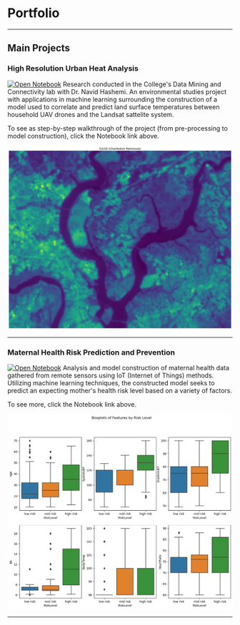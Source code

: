 # Portfolio

---

## Main Projects 

### High Resolution Urban Heat Analysis
[![Open Notebook](https://img.shields.io/badge/Jupyter-Open_Notebook-blue?logo=Jupyter)](Notebooks/high_resolution.html)
Research conducted in the College's Data Mining and Connectivity lab with Dr. Navid Hashemi. 
An environmental studies project with applications in machine learning surrounding the construction of a model used to correlate and predict land surface temperatures between household UAV drones and the Landsat sattelite system.

To see as step-by-step walkthrough of the project (from pre-processing to model construction), click the Notebook link above.

 
<img src="images/landsat.png?raw=true"/>

---
### Maternal Health Risk Prediction and Prevention
[![Open Notebook](https://img.shields.io/badge/Jupyter-Open_Notebook-blue?logo=Jupyter)](Notebooks/maternal.html)
Analysis and model construction of maternal health data gathered from remote sensors using IoT (Internet of Things) methods.
Utilizing machine learning techniques, the constructed model seeks to predict an expecting mother's health risk level based on a variety of factors.

To see more, click the Notebook link above.

<img src="images/boxplots.png?raw=true"/>

---


